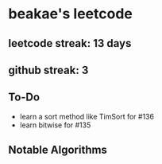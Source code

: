 # beakae's leetcode

## leetcode streak: 13 days

## github streak: 3

## To-Do

- learn a sort method like TimSort for #136
- learn bitwise for #135

## Notable Algorithms